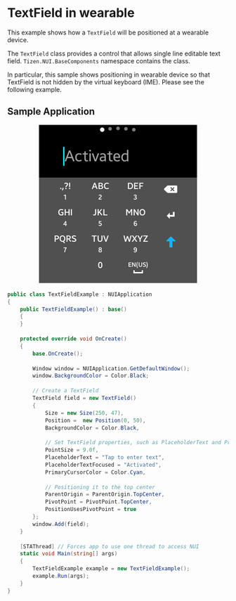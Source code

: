 # TextField in wearable
This example shows how a `TextField` will be positioned at a wearable device.

The `TextField` class provides a control that allows single line editable text field. `Tizen.NUI.BaseComponents` namespace contains the class.

In particular, this sample shows positioning in wearable device so that TextField is not hidden by the virtual keyboard (IME).
Please see the following example.

## Sample Application
<div style="text-align:center;width:100%;"><img src="./res/screenshot.png" /></div>

```C#
public class TextFieldExample : NUIApplication
{
    public TextFieldExample() : base()
    {
    }

    protected override void OnCreate()
    {
        base.OnCreate();

        Window window = NUIApplication.GetDefaultWindow();
        window.BackgroundColor = Color.Black;

        // Create a TextField
        TextField field = new TextField()
        {
            Size = new Size(250, 47),
            Position =  new Position(0, 50),
            BackgroundColor = Color.Black,

            // Set TextField properties, such as PlaceholderText and PrimaryCursorColor
            PointSize = 9.0f,
            PlaceholderText = "Tap to enter text",
            PlaceholderTextFocused = "Activated",
            PrimaryCursorColor = Color.Cyan,

            // Positioning it to the top center
            ParentOrigin = ParentOrigin.TopCenter,
            PivotPoint = PivotPoint.TopCenter,
            PositionUsesPivotPoint = true
        };
        window.Add(field);
    }

    [STAThread] // Forces app to use one thread to access NUI
    static void Main(string[] args)
    {
        TextFieldExample example = new TextFieldExample();
        example.Run(args);
    }
}

```